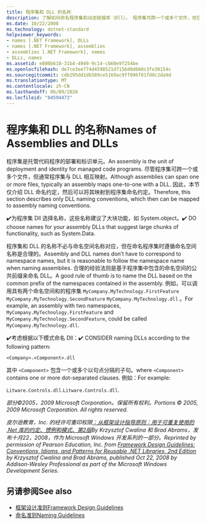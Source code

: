 ```yaml
---
title: 程序集和 DLL 的名称
description: 了解如何命名程序集和动态链接库（Dll）。 程序集可跨一个或多个文件，但它通常与 DLL 相互映射。
ms.date: 10/22/2008
ms.technology: dotnet-standard
helpviewer_keywords:
- names [.NET Framework], DLLs
- names [.NET Framework], assemblies
- assemblies [.NET Framework], names
- DLLs, names
ms.assetid: e800b610-31b4-4949-9c14-cb60e9f254be
ms.openlocfilehash: de7ce3ee774d4598521d7156d0d660c3fe30154c
ms.sourcegitcommit: cdb295dd1db589ce5169ac9ff096f01fd0c2da9d
ms.translationtype: MT
ms.contentlocale: zh-CN
ms.lasthandoff: 06/09/2020
ms.locfileid: "84594473"
---
```

# <a name="names-of-assemblies-and-dlls"></a><span data-ttu-id="b2262-104">程序集和 DLL 的名称</span><span class="sxs-lookup"><span data-stu-id="b2262-104">Names of Assemblies and DLLs</span></span>
<span data-ttu-id="b2262-105">程序集是托管代码程序的部署和标识单元。</span><span class="sxs-lookup"><span data-stu-id="b2262-105">An assembly is the unit of deployment and identity for managed code programs.</span></span> <span data-ttu-id="b2262-106">尽管程序集可跨一个或多个文件，但通常程序集与 DLL 相互映射。</span><span class="sxs-lookup"><span data-stu-id="b2262-106">Although assemblies can span one or more files, typically an assembly maps one-to-one with a DLL.</span></span> <span data-ttu-id="b2262-107">因此，本节仅介绍 DLL 命名约定，然后可以将其映射到程序集命名约定。</span><span class="sxs-lookup"><span data-stu-id="b2262-107">Therefore, this section describes only DLL naming conventions, which then can be mapped to assembly naming conventions.</span></span>

 <span data-ttu-id="b2262-108">✔️为程序集 Dll 选择名称，这些名称建议了大块功能，如 System.object。</span><span class="sxs-lookup"><span data-stu-id="b2262-108">✔️ DO choose names for your assembly DLLs that suggest large chunks of functionality, such as System.Data.</span></span>

 <span data-ttu-id="b2262-109">程序集和 DLL 的名称不必与命名空间名称对应，但在命名程序集时遵循命名空间名称是合理的。</span><span class="sxs-lookup"><span data-stu-id="b2262-109">Assembly and DLL names don’t have to correspond to namespace names, but it is reasonable to follow the namespace name when naming assemblies.</span></span> <span data-ttu-id="b2262-110">合理的经验法则是基于程序集中包含的命名空间的公共前缀来命名 DLL。</span><span class="sxs-lookup"><span data-stu-id="b2262-110">A good rule of thumb is to name the DLL based on the common prefix of the namespaces contained in the assembly.</span></span> <span data-ttu-id="b2262-111">例如，可以调用具有两个命名空间和的程序集 `MyCompany.MyTechnology.FirstFeature` `MyCompany.MyTechnology.SecondFeature` `MyCompany.MyTechnology.dll` 。</span><span class="sxs-lookup"><span data-stu-id="b2262-111">For example, an assembly with two namespaces, `MyCompany.MyTechnology.FirstFeature` and `MyCompany.MyTechnology.SecondFeature`, could be called `MyCompany.MyTechnology.dll`.</span></span>

 <span data-ttu-id="b2262-112">✔️考虑根据以下模式命名 Dll：</span><span class="sxs-lookup"><span data-stu-id="b2262-112">✔️ CONSIDER naming DLLs according to the following pattern:</span></span>

 `<Company>.<Component>.dll`

 <span data-ttu-id="b2262-113">其中 `<Component>` 包含一个或多个以句点分隔的子句。</span><span class="sxs-lookup"><span data-stu-id="b2262-113">where `<Component>` contains one or more dot-separated clauses.</span></span> <span data-ttu-id="b2262-114">例如：</span><span class="sxs-lookup"><span data-stu-id="b2262-114">For example:</span></span>

 <span data-ttu-id="b2262-115">`Litware.Controls.dll`.</span><span class="sxs-lookup"><span data-stu-id="b2262-115">`Litware.Controls.dll`.</span></span>

 <span data-ttu-id="b2262-116">*部分©2005，2009 Microsoft Corporation。保留所有权利。*</span><span class="sxs-lookup"><span data-stu-id="b2262-116">*Portions © 2005, 2009 Microsoft Corporation. All rights reserved.*</span></span>

 <span data-ttu-id="b2262-117">*皮尔逊教育，Inc. 的经许可重印权限[：从框架设计指导原则：用于可重复使用的 .Net 库的约定、惯例和模式、第2版](https://www.informit.com/store/framework-design-guidelines-conventions-idioms-and-9780321545619)By Krzysztof Cwalina 和 Brad Abrams，发布十月22，2008，作为 Microsoft Windows 开发系列的一部分。*</span><span class="sxs-lookup"><span data-stu-id="b2262-117">*Reprinted by permission of Pearson Education, Inc. from [Framework Design Guidelines: Conventions, Idioms, and Patterns for Reusable .NET Libraries, 2nd Edition](https://www.informit.com/store/framework-design-guidelines-conventions-idioms-and-9780321545619) by Krzysztof Cwalina and Brad Abrams, published Oct 22, 2008 by Addison-Wesley Professional as part of the Microsoft Windows Development Series.*</span></span>

## <a name="see-also"></a><span data-ttu-id="b2262-118">另请参阅</span><span class="sxs-lookup"><span data-stu-id="b2262-118">See also</span></span>

- [<span data-ttu-id="b2262-119">框架设计准则</span><span class="sxs-lookup"><span data-stu-id="b2262-119">Framework Design Guidelines</span></span>](index.md)
- [<span data-ttu-id="b2262-120">命名准则</span><span class="sxs-lookup"><span data-stu-id="b2262-120">Naming Guidelines</span></span>](naming-guidelines.md)
